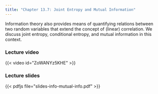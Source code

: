 ```yaml
---
title: "Chapter 13.7: Joint Entropy and Mutual Information"
---
```

Information theory also provides means of quantifying relations between two random variables that extend the concept of (linear) correlation. We discuss joint entropy, conditional entropy, and mutual information in this context. 

<!--more-->

### Lecture video

{{< video id="ZoWANYz5KHE" >}}

### Lecture slides

{{< pdfjs file="slides-info-mutual-info.pdf" >}}
